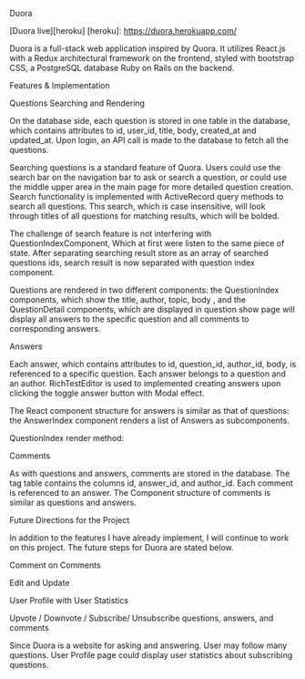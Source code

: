 Duora

[Duora live][heroku]
[heroku]: https://duora.herokuapp.com/

Duora is a full-stack web application inspired by Quora. It utilizes React.js with a Redux architectural framework on the frontend, styled with bootstrap CSS, a PostgreSQL database Ruby on Rails on the backend.

Features & Implementation

Questions Searching and Rendering

On the database side, each question is stored in one table in the database, which contains attributes to id, user_id, title, body, created_at and updated_at. Upon login, an API call is made to the database to fetch all the questions.

Searching questions is a standard feature of Quora. Users could use the search bar on the navigation bar to ask or search a question, or could use the middle upper area in the main page for more detailed question creation. Search functionality is implemented with ActiveRecord query methods to search all questions. This search, which is case insensitive, will look through titles of all questions for matching results, which will be bolded.

The challenge of search feature is not interfering with QuestionIndexComponent, Which at first were listen to the same piece of state. After separating searching result store as an array of searched questions ids, search result is now separated with question index component.

Questions are rendered in two different components: the QuestionIndex components, which show the title, author, topic, body , and the QuestionDetail components, which are displayed in question show page will display all answers to the specific question and all comments to corresponding answers.

Answers

Each answer, which contains attributes to id, question_id, author_id, body, is referenced to a specific question. Each answer belongs to a question and an author.
RichTestEditor is used to implemented creating answers upon clicking the toggle answer button with Modal effect.

The React component structure for answers is similar as that of questions: the AnswerIndex component renders a list of Answers as subcomponents.

QuestionIndex render method:

Comments

As with questions and answers, comments are stored in the database. The tag table contains the columns id, answer_id, and author_id. Each comment is referenced to an answer. The Component structure of comments is similar as questions and answers.

Future Directions for the Project

In addition to the features I have already implement, I will continue to work on this project. The future steps for Duora are stated below.

Comment on Comments

Edit and Update

User Profile with User Statistics

Upvote / Downvote / Subscribe/ Unsubscribe questions, answers, and comments

Since Duora is a website for asking and answering. User may follow many questions. User Profile page could display user statistics about subscribing questions.
